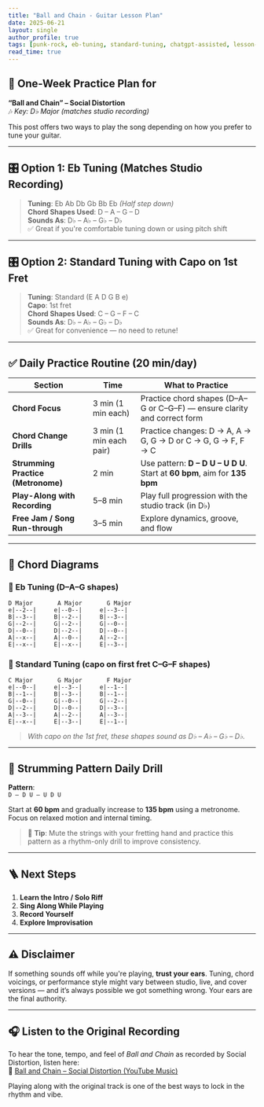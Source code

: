 ```yaml
---
title: "Ball and Chain - Guitar Lesson Plan"
date: 2025-06-21
layout: single
author_profile: true
tags: [punk-rock, eb-tuning, standard-tuning, chatgpt-assisted, lesson-plan, social-distortion]
read_time: true
---
```


## 🎸 One-Week Practice Plan for  
**“Ball and Chain” – Social Distortion**  
🎶 *Key: D♭ Major (matches studio recording)*

This post offers two ways to play the song depending on how you prefer to tune your guitar.

---

## 🎛️ Option 1: Eb Tuning (Matches Studio Recording)

> **Tuning**: Eb Ab Db Gb Bb Eb *(Half step down)*  
> **Chord Shapes Used**: D – A – G – D  
> **Sounds As**: D♭ – A♭ – G♭ – D♭  
> ✅ Great if you're comfortable tuning down or using pitch shift

---

## 🎛️ Option 2: Standard Tuning with Capo on 1st Fret

> **Tuning**: Standard (E A D G B e)  
> **Capo**: 1st fret  
> **Chord Shapes Used**: C – G – F – C  
> **Sounds As**: D♭ – A♭ – G♭ – D♭  
> ✅ Great for convenience — no need to retune!

---

## ✅ Daily Practice Routine (20 min/day)

| Section | Time | What to Practice |
|--------|------|------------------|
| **Chord Focus** | 3 min (1 min each) | Practice chord shapes (D–A–G or C–G–F) — ensure clarity and correct form |
| **Chord Change Drills** | 3 min (1 min each pair) | Practice changes: D → A, A → G, G → D or C → G, G → F, F → C |
| **Strumming Practice (Metronome)** | 2 min | Use pattern: **D – D U – U D U**. Start at **60 bpm**, aim for **135 bpm** |
| **Play-Along with Recording** | 5–8 min | Play full progression with the studio track (in D♭) |
| **Free Jam / Song Run-through** | 3–5 min | Explore dynamics, groove, and flow |

---

## 🎼 Chord Diagrams

### 🎵 Eb Tuning (D–A–G shapes)

```
D Major       A Major       G Major
e|--2--|     e|--0--|     e|--3--|
B|--3--|     B|--2--|     B|--3--|
G|--2--|     G|--2--|     G|--0--|
D|--0--|     D|--2--|     D|--0--|
A|--x--|     A|--0--|     A|--2--|
E|--x--|     E|--x--|     E|--3--|
```

### 🎵 Standard Tuning (capo on first fret C–G–F shapes)

```
C Major       G Major       F Major
e|--0--|     e|--3--|     e|--1--|
B|--1--|     B|--3--|     B|--1--|
G|--0--|     G|--0--|     G|--2--|
D|--2--|     D|--0--|     D|--3--|
A|--3--|     A|--2--|     A|--3--|
E|--x--|     E|--3--|     E|--1--|
```

> *With capo on the 1st fret, these shapes sound as D♭ – A♭ – G♭ – D♭.*

---

## 🔁 Strumming Pattern Daily Drill

**Pattern**:  
`D – D U – U D U`

Start at **60 bpm** and gradually increase to **135 bpm** using a metronome. Focus on relaxed motion and internal timing.

> 🎯 **Tip**: Mute the strings with your fretting hand and practice this pattern as a rhythm-only drill to improve consistency.

---

## 🪜 Next Steps

1. **Learn the Intro / Solo Riff**  
2. **Sing Along While Playing**  
3. **Record Yourself**  
4. **Explore Improvisation**

---

## ⚠️ Disclaimer

If something sounds off while you're playing, **trust your ears**. Tuning, chord voicings, or performance style might vary between studio, live, and cover versions — and it’s always possible we got something wrong. Your ears are the final authority.

---

## 🎧 Listen to the Original Recording

To hear the tone, tempo, and feel of *Ball and Chain* as recorded by Social Distortion, listen here:  
🎵 [Ball and Chain – Social Distortion (YouTube Music)](https://music.youtube.com/watch?v=_NWjehpGSO0&list=PLAH9D5V3tGG67ACOK92hn1env4luRoSME)

Playing along with the original track is one of the best ways to lock in the rhythm and vibe.
